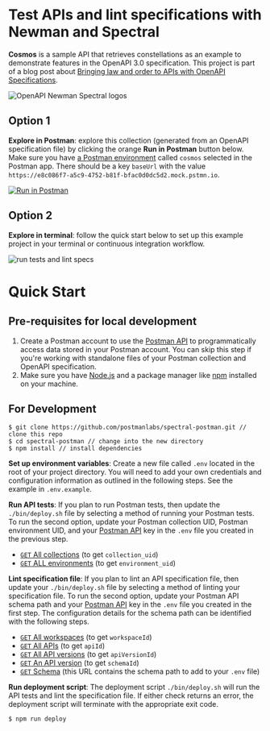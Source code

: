 # Test APIs and lint specifications with Newman and Spectral

**Cosmos** is a sample API that retrieves constellations as an example to demonstrate features in the OpenAPI 3.0 specification. This project is part of a blog post about [Bringing law and order to APIs with OpenAPI Specifications](https://medium.com/@joycelin.codes/api-specifications-d87588ac874).

![OpenAPI Newman Spectral logos](https://cdn-images-1.medium.com/max/1200/1*yAeA5MTf6B0XO5MRXhFDwg.png)

## Option 1 
**Explore in Postman**: explore this collection (generated from an OpenAPI specification file) by clicking the orange **Run in Postman** button below. Make sure you have [a Postman environment](https://learning.getpostman.com/docs/postman/environments-and-globals/manage-environments/) called `cosmos` selected in the Postman app. There should be a key `baseUrl` with the value `https://e8c086f7-a5c9-4752-b81f-bfac0d0dc5d2.mock.pstmn.io`.

[![Run in Postman](https://run.pstmn.io/button.svg)](https://app.getpostman.com/run-collection/83a63bdb74171c8dbd30#?env%5Bcosmos%5D=W3sia2V5IjoiYmFzZVVybCIsInZhbHVlIjoiaHR0cHM6Ly9lOGMwODZmNy1hNWM5LTQ3NTItYjgxZi1iZmFjMGQwZGM1ZDIubW9jay5wc3Rtbi5pbyIsImVuYWJsZWQiOnRydWV9XQ==)

## Option 2 
**Explore in terminal**: follow the quick start below to set up this example project in your terminal or continuous integration workflow.

![run tests and lint specs](https://cdn-images-1.medium.com/max/2400/1*f6mAmgWiUZmgV79-VBaFsQ.gif)

# Quick Start

## Pre-requisites for local development

1. Create a Postman account to use the [Postman API](https://docs.api.getpostman.com) to programmatically access data stored in your Postman account. You can skip this step if you're working with standalone files of your Postman collection and OpenAPI specification.
1. Make sure you have [Node.js](https://nodejs.org/en/) and a package manager like [npm](https://www.npmjs.com/) installed on your machine.

## For Development

    $ git clone https://github.com/postmanlabs/spectral-postman.git // clone this repo
    $ cd spectral-postman // change into the new directory
    $ npm install // install dependencies

**Set up environment variables**: Create a new file called `.env` located in the root of your project directory. You will need to add your own credentials and configuration information as outlined in the following steps. See the example in `.env.example`.

**Run API tests**: If you plan to run Postman tests, then update the `./bin/deploy.sh` file by selecting a method of running your Postman tests. To run the second option, update your Postman collection UID, Postman environment UID, and your [Postman API](https://docs.api.getpostman.com/) key in the `.env` file you created in the previous step.

- [`GET` All collections](https://docs.api.getpostman.com/?version=latest#3190c896-4216-a0a3-aa38-a041d0c2eb72) (to get `collection_uid`)
- [`GET` ALL environments](https://docs.api.getpostman.com/?version=latest#d26bd079-e3e1-aa08-7e21-66f55df99351) (to get `environment_uid`)

**Lint specification file**: If you plan to lint an API specification file, then update your `./bin/deploy.sh` file by selecting a method of linting your specification file. To run the second option, update your Postman API schema path and your [Postman API](https://docs.api.getpostman.com/) key in the `.env` file you created in the first step. The configuration details for the schema path can be identified with the following steps.

- [`GET` All workspaces](https://docs.api.getpostman.com/?version=latest#5b53aa96-042d-4bc2-8c85-c10bc7ea0553) (to get `workspaceId`)
- [`GET` All APIs](https://docs.api.getpostman.com/?version=latest#3ebf9324-fb36-4e44-81cf-c24915515272) (to get `apiId`)
- [`GET` All API versions](https://docs.api.getpostman.com/?version=latest#453556e3-861c-41cc-8d69-708b70654e29) (to get `apiVersionId`)
- [`GET` An API version](https://docs.api.getpostman.com/?version=latest#e7e1d153-a66c-4ecc-b541-864543d14198) (to get `schemaId`)
- [`GET` Schema](https://docs.api.getpostman.com/?version=latest#bd7a4248-24f5-459c-8719-29a78991de02) (this URL contains the schema path to add to your `.env` file)

**Run deployment script**: The deployment script `./bin/deploy.sh` will run the API tests and lint the specification file. If either check returns an error, the deployment script will terminate with the appropriate exit code.

    $ npm run deploy
